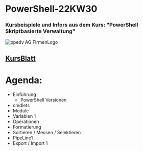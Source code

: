 # PowerShell-22KW30
### Kursbeispiele und Infors aus dem Kurs: "PowerShell Skriptbasierte Verwaltung"

![ppedv AG FirmenLogo](https://ppedv.de/microsoftexperte/Images/ppedvStartbild.png)

## [KursBlatt](https://ppedv.de/schulung/kurse/PowershellAdministrationWindowslWMIActiveDirectoryIIS7cmdletspipelinesPs1Skripte.aspx)

# Agenda:
- Einführung
    - PowerShell Versionen
- cmdlets
- Module
- Variablen 1
- Operationen
- Formatierung
- Sortieren / Messen / Selektieren
- PipeLine1
- Export / Import 1